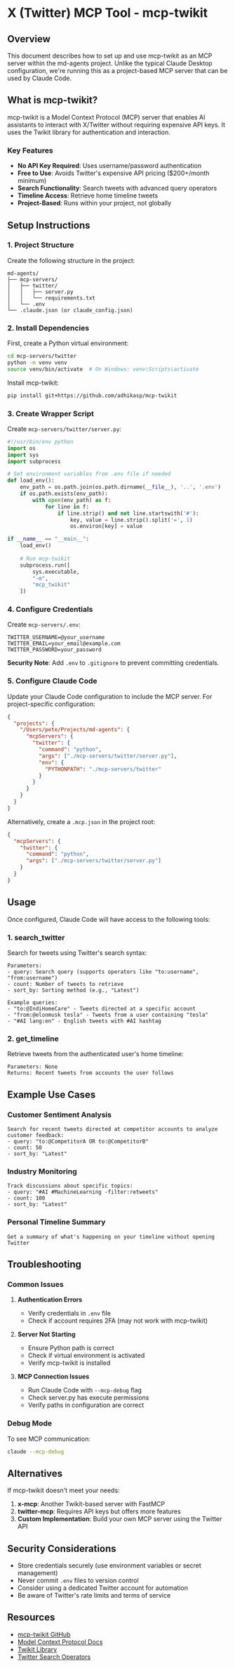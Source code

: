 # X (Twitter) MCP Tool - mcp-twikit

## Overview

This document describes how to set up and use mcp-twikit as an MCP server within the md-agents project. Unlike the typical Claude Desktop configuration, we're running this as a project-based MCP server that can be used by Claude Code.

## What is mcp-twikit?

mcp-twikit is a Model Context Protocol (MCP) server that enables AI assistants to interact with X/Twitter without requiring expensive API keys. It uses the Twikit library for authentication and interaction.

### Key Features
- **No API Key Required**: Uses username/password authentication
- **Free to Use**: Avoids Twitter's expensive API pricing ($200+/month minimum)
- **Search Functionality**: Search tweets with advanced query operators
- **Timeline Access**: Retrieve home timeline tweets
- **Project-Based**: Runs within your project, not globally

## Setup Instructions

### 1. Project Structure

Create the following structure in the project:

```
md-agents/
├── mcp-servers/
│   ├── twitter/
│   │   ├── server.py
│   │   └── requirements.txt
│   └── .env
└── .claude.json (or claude_config.json)
```

### 2. Install Dependencies

First, create a Python virtual environment:

```bash
cd mcp-servers/twitter
python -m venv venv
source venv/bin/activate  # On Windows: venv\Scripts\activate
```

Install mcp-twikit:

```bash
pip install git+https://github.com/adhikasp/mcp-twikit
```

### 3. Create Wrapper Script

Create `mcp-servers/twitter/server.py`:

```python
#!/usr/bin/env python
import os
import sys
import subprocess

# Set environment variables from .env file if needed
def load_env():
    env_path = os.path.join(os.path.dirname(__file__), '..', '.env')
    if os.path.exists(env_path):
        with open(env_path) as f:
            for line in f:
                if line.strip() and not line.startswith('#'):
                    key, value = line.strip().split('=', 1)
                    os.environ[key] = value

if __name__ == "__main__":
    load_env()
    
    # Run mcp-twikit
    subprocess.run([
        sys.executable, 
        "-m", 
        "mcp_twikit"
    ])
```

### 4. Configure Credentials

Create `mcp-servers/.env`:

```env
TWITTER_USERNAME=@your_username
TWITTER_EMAIL=your_email@example.com
TWITTER_PASSWORD=your_password
```

**Security Note**: Add `.env` to `.gitignore` to prevent committing credentials.

### 5. Configure Claude Code

Update your Claude Code configuration to include the MCP server. For project-specific configuration:

```json
{
  "projects": {
    "/Users/pete/Projects/md-agents": {
      "mcpServers": {
        "twitter": {
          "command": "python",
          "args": ["./mcp-servers/twitter/server.py"],
          "env": {
            "PYTHONPATH": "./mcp-servers/twitter"
          }
        }
      }
    }
  }
}
```

Alternatively, create a `.mcp.json` in the project root:

```json
{
  "mcpServers": {
    "twitter": {
      "command": "python",
      "args": ["./mcp-servers/twitter/server.py"]
    }
  }
}
```

## Usage

Once configured, Claude Code will have access to the following tools:

### 1. search_twitter

Search for tweets using Twitter's search syntax:

```
Parameters:
- query: Search query (supports operators like "to:username", "from:username")
- count: Number of tweets to retrieve
- sort_by: Sorting method (e.g., "Latest")

Example queries:
- "to:@IndiHomeCare" - Tweets directed at a specific account
- "from:@elonmusk tesla" - Tweets from a user containing "tesla"
- "#AI lang:en" - English tweets with #AI hashtag
```

### 2. get_timeline

Retrieve tweets from the authenticated user's home timeline:

```
Parameters: None
Returns: Recent tweets from accounts the user follows
```

## Example Use Cases

### Customer Sentiment Analysis
```
Search for recent tweets directed at competitor accounts to analyze customer feedback:
- query: "to:@CompetitorA OR to:@CompetitorB"
- count: 50
- sort_by: "Latest"
```

### Industry Monitoring
```
Track discussions about specific topics:
- query: "#AI #MachineLearning -filter:retweets"
- count: 100
- sort_by: "Latest"
```

### Personal Timeline Summary
```
Get a summary of what's happening on your timeline without opening Twitter
```

## Troubleshooting

### Common Issues

1. **Authentication Errors**
   - Verify credentials in `.env` file
   - Check if account requires 2FA (may not work with mcp-twikit)

2. **Server Not Starting**
   - Ensure Python path is correct
   - Check if virtual environment is activated
   - Verify mcp-twikit is installed

3. **MCP Connection Issues**
   - Run Claude Code with `--mcp-debug` flag
   - Check server.py has execute permissions
   - Verify paths in configuration are correct

### Debug Mode

To see MCP communication:
```bash
claude --mcp-debug
```

## Alternatives

If mcp-twikit doesn't meet your needs:

1. **x-mcp**: Another Twikit-based server with FastMCP
2. **twitter-mcp**: Requires API keys but offers more features
3. **Custom Implementation**: Build your own MCP server using the Twitter API

## Security Considerations

- Store credentials securely (use environment variables or secret management)
- Never commit `.env` files to version control
- Consider using a dedicated Twitter account for automation
- Be aware of Twitter's rate limits and terms of service

## Resources

- [mcp-twikit GitHub](https://github.com/adhikasp/mcp-twikit)
- [Model Context Protocol Docs](https://modelcontextprotocol.io)
- [Twikit Library](https://github.com/d60/twikit)
- [Twitter Search Operators](https://developer.twitter.com/en/docs/twitter-api/v1/rules-and-filtering/search-operators)